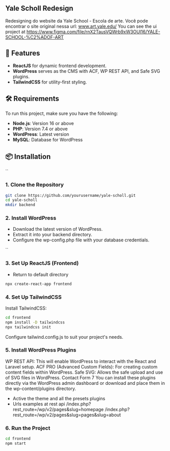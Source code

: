## Yale Scholl Redesign
Redesigning do website da Yale School - Escola de arte. Você pode encontrar o site original nessa url: www.art.yale.edu/
You can see the ui project at https://www.figma.com/file/rnX2TausVQWrb9xW3OUl16/YALE-SCHOOL-%C2%ADOF-ART

## 🚀 Features
- **ReactJS** for dynamic frontend development.
- **WordPress** serves as the CMS with ACF, WP REST API, and Safe SVG plugins.
- **TailwindCSS** for utility-first styling.

## 🛠️ Requirements
To run this project, make sure you have the following:

- **Node.js**: Version 16 or above
- **PHP**: Version 7.4 or above
- **WordPress**: Latest version
- **MySQL**: Database for WordPress

## 📦 Installation
``
### 1. Clone the Repository
```bash
git clone https://github.com/yourusername/yale-scholl.git
cd yale-scholl
mkdir backend
``` 
### 2. Install WordPress
- Download the latest version of WordPress.
- Extract it into your backend directory.
- Configure the wp-config.php file with your database credentials.

``
### 3. Set Up ReactJS (Frontend)
- Return to default directory
```bash
npx create-react-app frontend
```

### 4. Set Up TailwindCSS
Install TailwindCSS:
````bash
cd frontend
npm install -D tailwindcss
npx tailwindcss init

````
Configure tailwind.config.js to suit your project's needs.

### 5. Install WordPress Plugins
WP REST API: This will enable WordPress to interact with the React and Laravel setup.
ACF PRO (Advanced Custom Fields): For creating custom content fields within WordPress.
Safe SVG: Allows the safe upload and use of SVG files in WordPress.
Contact Form 7
You can install these plugins directly via the WordPress admin dashboard or download and place them in the wp-content/plugins directory.

- Active the theme and all the presets plugins
- Urls examples at rest api
/index.php?rest_route=/wp/v2/pages&slug=homepage
/index.php?rest_route=/wp/v2/pages&slug=pages&slug=about

### 6. Run the Project

````bash
cd frontend
npm start
